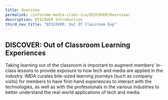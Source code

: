 ```yaml
---
title: Overview
permalink: /infocomm-media-clubs-cca/DISCOVER/Overview/
description: DISCOVER Introduction
third_nav_title: "DISCOVER: Out Of Classroom Exp"
---
```

## DISCOVER: Out of Classroom Learning Experiences

Taking learning out of the classroom is important to augment members’ in-class lessons to provide exposure to how tech and media are applied in the industry. IMDA curates bite-sized learning journeys (such as company visits) for members to have first-hand experiences to interact with the technologies, as well as with the professionals in the various industries to better understand the real-world applications of tech and media.